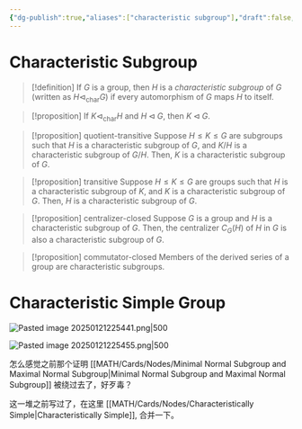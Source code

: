 ```yaml
---
{"dg-publish":true,"aliases":["characteristic subgroup"],"draft":false,"permalink":"/MATH/Cards/Nodes/Characteristic Subgroup/","dgPassFrontmatter":true}
---
```



# Characteristic Subgroup

> [!definition]
> If $G$ is a group, then $H$ is a *characteristic subgroup* of $G$ (written as $H\lhd_\mathrm{char}G$) if every automorphism of $G$ maps $H$ to itself.

> [!proposition]
> If $K\lhd_\mathrm{char}H$ and $H\lhd G$, then $K\lhd G$.

> [!proposition] quotient-transitive
> Suppose $H \leqslant K \leqslant G$ are subgroups such that $H$ is a characteristic subgroup of $G$, and $K / H$ is a characteristic subgroup of $G / H$. Then, $K$ is a characteristic subgroup of $G$.

> [!proposition] transitive
> Suppose $H \leqslant K \leqslant G$ are groups such that $H$ is a characteristic subgroup of $K$, and $K$ is a characteristic subgroup of $G$. Then, $H$ is a characteristic subgroup of $G$.

> [!proposition] centralizer-closed
> Suppose $G$ is a group and $H$ is a characteristic subgroup of $G$. Then, the centralizer $C_G(H)$ of $H$ in $G$ is also a characteristic subgroup of $G$.

> [!proposition] commutator-closed
> Members of the derived series of a group are characteristic subgroups. 


# Characteristic Simple Group

![Pasted image 20250121225441.png|500](/img/user/%E9%99%84%E4%BB%B6/Pasted%20image%2020250121225441.png)

![Pasted image 20250121225455.png|500](/img/user/%E9%99%84%E4%BB%B6/Pasted%20image%2020250121225455.png)

怎么感觉之前那个证明 [[MATH/Cards/Nodes/Minimal Normal Subgroup and Maximal Normal Subgroup\|Minimal Normal Subgroup and Maximal Normal Subgroup]] 被绕过去了，好歹毒？

这一堆之前写过了，在这里 [[MATH/Cards/Nodes/Characteristically Simple\|Characteristically Simple]], 合并一下。